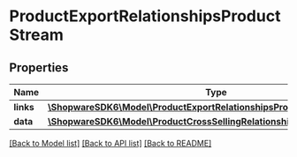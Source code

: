 # ProductExportRelationshipsProductStream

## Properties
Name | Type | Description | Notes
------------ | ------------- | ------------- | -------------
**links** | [**\ShopwareSDK6\Model\ProductExportRelationshipsProductStreamLinks**](ProductExportRelationshipsProductStreamLinks.md) |  | [optional] 
**data** | [**\ShopwareSDK6\Model\ProductCrossSellingRelationshipsProductStreamData**](ProductCrossSellingRelationshipsProductStreamData.md) |  | [optional] 

[[Back to Model list]](../../README.md#documentation-for-models) [[Back to API list]](../../README.md#documentation-for-api-endpoints) [[Back to README]](../../README.md)

